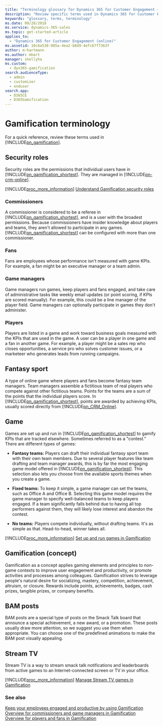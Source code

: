 ```yaml
---
title: "Terminology glossary for Dynamics 365 for Customer Engagement – Gamification | Microsoft Docs"
description: "Review specific terms used in Dynamics 365 for Customer Engagement – Gamification."
keywords: "glossary, terms, terminology"
ms.date: 09/28/2018
ms.service: dynamics-365-sales
ms.topic: get-started-article
applies_to: 
  - "Dynamics 365 for Customer Engagement (online)"
ms.assetid: 10c6a538-985a-4ea2-b8d9-4efc67f7363f
author: m-hartmann
ms.author: mhart
manager: shellyha
ms.custom: 
  - dyn365-gamification
search.audienceType: 
  - admin
  - customizer
  - enduser
search.app: 
  - D365CE
  - D365Gamification
---
```


# Gamification terminology

For a quick reference, review these terms used in [!INCLUDE[pn_gamification](../includes/pn-gamification.md)].

## Security roles

Security roles are the permissions that individual users have in [!INCLUDE[pn_gamification_shortest](../includes/pn-gamification-shortest.md)]. They are managed in [!INCLUDE[pn-crm-online](../includes/pn-crm-online.md)].

[!INCLUDE[proc_more_information](../includes/proc-more-information-md.md)] [Understand Gamification security roles](understand-security-roles.md)

### Commissioners

A commissioner is considered to be a referee in [!INCLUDE[pn_gamification_shortest](../includes/pn-gamification-shortest.md)], and is a user with the broadest permissions. Because commissioners have insider knowledge about players and teams, they aren't allowed to participate in any games. [!INCLUDE[pn_gamification_shortest](../includes/pn-gamification-shortest.md)] can be configured with more than one commissioner.

### Fans

Fans are employees whose performance isn't measured with game KPIs. For example, a fan might be an executive manager or a team admin.

### Game managers

Game managers run games, keep players and fans engaged, and take care of administrative tasks like weekly email updates (or point scoring, if KPIs are scored manually). For example, this could be a line manager of the player field. Game managers can optionally participate in games they don't administer.

### Players

Players are listed in a game and work toward business goals measured with the KPIs that are used in the game. A user can be a player in one game and a fan in another game. For example, a player might be a sales rep who closes opportunities, a service pro who solves customer issues, or a marketeer who generates leads from running campaigns.

## Fantasy sport

A type of online game where players and fans become fantasy team managers. Team managers assemble a fictitious team of real players who compete against other fictitious teams. Points for the teams are a sum of the points that the individual players score. In [!INCLUDE[pn_gamification_shortest](../includes/pn-gamification-shortest.md)], points are awarded by achieving KPIs, usually scored directly from [!INCLUDE[pn_CRM_Online](../includes/pn-crm-online.md)].

## Game

Games are set up and run in [!INCLUDE[pn_gamification_shortest](../includes/pn-gamification-shortest.md)] to gamify KPIs that are tracked elsewhere. Sometimes referred to as a "contest." There are different types of games:  

- **Fantasy teams:** Players can draft their individual fantasy sport team with their own team members. Due to several player features like team drafting and team manager awards, this is by far the most engaging game model offered in [!INCLUDE[pn_gamification_shortest](../includes/pn-gamification-shortest.md)]. This selection also lets you choose from the available sports themes when you create a game.

- **Fixed teams:** To keep it simple, a game manager can set the teams, such as Office A and Office B. Selecting this game model requires the game manager to specify well-balanced teams to keep players engaged. If a team significantly falls behind due to having all top performers against them, they will likely lose interest and abandon the contest.

- **No teams:** Players compete individually, without drafting teams. It's as simple as that. Head-to-head, winner takes all.  

[!INCLUDE[proc_more_information](../includes/proc-more-information-md.md)] [Set up and run games in Gamification](run-games.md)  

## Gamification (concept)

Gamification as a concept applies gaming elements and principles to non-game contexts to improve user engagement and productivity, or promote activities and processes among colleagues. Gamification strives to leverage people's natural desire for socializing, mastery, competition, achievement, altruism, or closure. Rewards include points, achievements, badges, cash prizes, tangible prizes, or company benefits.

## BAM posts

BAM posts are a special type of posts on the Smack Talk board that announce a special achievement, a new award, or a promotion. These posts usually draw more attention, so we suggest you use them when appropriate. You can choose one of the predefined animations to make the BAM post visually appealing. 

## Stream TV

Stream TV is a way to stream smack talk notifications and leaderboards from active games to an Internet-connected screen or TV in your office.

[!INCLUDE[proc_more_information](../includes/proc-more-information-md.md)] [Manage Stream TV games in Gamification](configure-view-tvs.md)

### See also

 [Keep your employees engaged and productive by using Gamification](increase-employee-productivity.md)  
 [Overview for commissioners and game managers in Gamification](for-commissioners-game-managers.md)  
 [Overview for players and fans in Gamification](for-players-fans.md)
